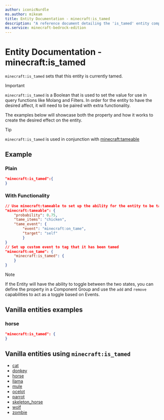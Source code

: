 ```yaml
---
author: iconicNurdle
ms.author: mikeam
title: Entity Documentation - minecraft:is_tamed
description: "A reference document detailing the 'is_tamed' entity component"
ms.service: minecraft-bedrock-edition
---
```


# Entity Documentation -  minecraft:is_tamed

`minecraft:is_tamed` sets that this entity is currently tamed.

> [!IMPORTANT]
> `minecraft:is_tamed` is a Boolean that is used to set the value for use in query functions like Molang and Filters. In order for the entity to have the desired affect, it will need to be paired with extra functionality.
>
> The examples below will showcase both the property and how it works to create the desired effect on the entity.

> [!TIP]
> `minecraft:is_tamed` is used in conjunction with [minecraft:tameable](../EntityComponents/minecraftComponent_tameable.md)

## Example

### Plain

```json
"minecraft:is_tamed":{
}
```

### With Functionality

```json
// Use minecraft:tameable to set up the ability for the entity to be tameable.
"minecraft:tameable": {
    "probability": 0.75,
    "tame_items": "chicken",
    "tame_event": {
        "event": "minecraft:on_tame",
        "target": "self"
        }
}
// Set up custom event to tag that it has been tamed
"minecraft:on_tame": {
    "minecraft:is_tamed": {
    }
}
```

> [!NOTE]
> If the Entity will have the ability to toggle between the two states, you can define the property in a Component Group and use the `add` and `remove` capabilities to act as a toggle based on Events.

## Vanilla entities examples

### horse

```json
"minecraft:is_tamed": {
}
```

## Vanilla entities using `minecraft:is_tamed`

- [cat](../../../../Source/VanillaBehaviorPack_Snippets/entities/cat.md)
- [donkey](../../../../Source/VanillaBehaviorPack_Snippets/entities/donkey.md)
- [horse](../../../../Source/VanillaBehaviorPack_Snippets/entities/horse.md)
- [llama](../../../../Source/VanillaBehaviorPack_Snippets/entities/llama.md)
- [mule](../../../../Source/VanillaBehaviorPack_Snippets/entities/mule.md)
- [ocelot](../../../../Source/VanillaBehaviorPack_Snippets/entities/ocelot.md)
- [parrot](../../../../Source/VanillaBehaviorPack_Snippets/entities/parrot.md)
- [skeleton_horse](../../../../Source/VanillaBehaviorPack_Snippets/entities/skeleton_horse.md)
- [wolf](../../../../Source/VanillaBehaviorPack_Snippets/entities/wolf.md)
- [zombie](../../../../Source/VanillaBehaviorPack_Snippets/entities/zombie.md)
